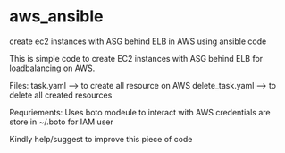 # aws_ansible
create ec2 instances with ASG behind ELB in AWS using ansible code


This is simple code to create EC2 instances with ASG behind ELB for loadbalancing on AWS.

Files:
task.yaml --> to create all resource on AWS
delete_task.yaml --> to delete all created resources



Requriements:
Uses boto modeule to interact with AWS
credentials are store in ~/.boto for IAM user




Kindly help/suggest to improve this piece of code 
